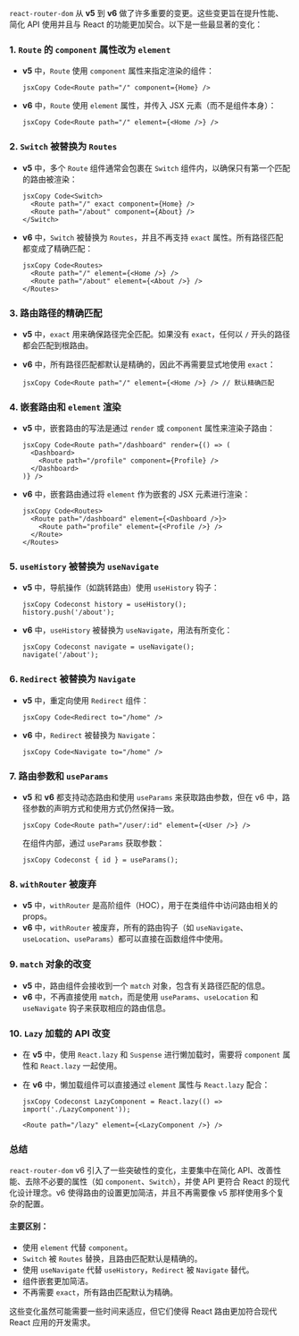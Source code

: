 `react-router-dom` 从 **v5** 到 **v6** 做了许多重要的变更。这些变更旨在提升性能、简化 API 使用并且与 React 的功能更加契合。以下是一些最显著的变化：

### 1. `Route` 的 `component` 属性改为 `element`

- **v5** 中，`Route` 使用 `component` 属性来指定渲染的组件：

  ```
  jsxCopy Code<Route path="/" component={Home} />
  ```

- **v6** 中，`Route` 使用 `element` 属性，并传入 JSX 元素（而不是组件本身）：

  ```
  jsxCopy Code<Route path="/" element={<Home />} />
  ```

### 2. `Switch` 被替换为 `Routes`

- **v5** 中，多个 `Route` 组件通常会包裹在 `Switch` 组件内，以确保只有第一个匹配的路由被渲染：

  ```
  jsxCopy Code<Switch>
    <Route path="/" exact component={Home} />
    <Route path="/about" component={About} />
  </Switch>
  ```

- **v6** 中，`Switch` 被替换为 `Routes`，并且不再支持 `exact` 属性。所有路径匹配都变成了精确匹配：

  ```
  jsxCopy Code<Routes>
    <Route path="/" element={<Home />} />
    <Route path="/about" element={<About />} />
  </Routes>
  ```

### 3. 路由路径的精确匹配

- **v5** 中，`exact` 用来确保路径完全匹配。如果没有 `exact`，任何以 `/` 开头的路径都会匹配到根路由。

- **v6** 中，所有路径匹配都默认是精确的，因此不再需要显式地使用 `exact`：

  ```
  jsxCopy Code<Route path="/" element={<Home />} /> // 默认精确匹配
  ```

### 4. 嵌套路由和 `element` 渲染

- **v5** 中，嵌套路由的写法是通过 `render` 或 `component` 属性来渲染子路由：

  ```
  jsxCopy Code<Route path="/dashboard" render={() => (
    <Dashboard>
      <Route path="/profile" component={Profile} />
    </Dashboard>
  )} />
  ```

- **v6** 中，嵌套路由通过将 `element` 作为嵌套的 JSX 元素进行渲染：

  ```
  jsxCopy Code<Routes>
    <Route path="/dashboard" element={<Dashboard />}>
      <Route path="profile" element={<Profile />} />
    </Route>
  </Routes>
  ```

### 5. `useHistory` 被替换为 `useNavigate`

- **v5** 中，导航操作（如跳转路由）使用 `useHistory` 钩子：

  ```
  jsxCopy Codeconst history = useHistory();
  history.push('/about');
  ```

- **v6** 中，`useHistory` 被替换为 `useNavigate`，用法有所变化：

  ```
  jsxCopy Codeconst navigate = useNavigate();
  navigate('/about');
  ```

### 6. `Redirect` 被替换为 `Navigate`

- **v5** 中，重定向使用 `Redirect` 组件：

  ```
  jsxCopy Code<Redirect to="/home" />
  ```

- **v6** 中，`Redirect` 被替换为 `Navigate`：

  ```
  jsxCopy Code<Navigate to="/home" />
  ```

### 7. 路由参数和 `useParams`

- **v5** 和 **v6** 都支持动态路由和使用 `useParams` 来获取路由参数，但在 v6 中，路径参数的声明方式和使用方式仍然保持一致。

  ```
  jsxCopy Code<Route path="/user/:id" element={<User />} />
  ```

  在组件内部，通过 `useParams` 获取参数：

  ```
  jsxCopy Codeconst { id } = useParams();
  ```

### 8. `withRouter` 被废弃

- **v5** 中，`withRouter` 是高阶组件（HOC），用于在类组件中访问路由相关的 props。
- **v6** 中，`withRouter` 被废弃，所有的路由钩子（如 `useNavigate`、`useLocation`、`useParams`）都可以直接在函数组件中使用。

### 9. `match` 对象的改变

- **v5** 中，路由组件会接收到一个 `match` 对象，包含有关路径匹配的信息。
- **v6** 中，不再直接使用 `match`，而是使用 `useParams`、`useLocation` 和 `useNavigate` 钩子来获取相应的路由信息。

### 10. `Lazy` 加载的 API 改变

- 在 **v5** 中，使用 `React.lazy` 和 `Suspense` 进行懒加载时，需要将 `component` 属性和 `React.lazy` 一起使用。

- 在 **v6** 中，懒加载组件可以直接通过 `element` 属性与 `React.lazy` 配合：

  ```
  jsxCopy Codeconst LazyComponent = React.lazy(() => import('./LazyComponent'));
  
  <Route path="/lazy" element={<LazyComponent />} />
  ```

### 总结

`react-router-dom` v6 引入了一些突破性的变化，主要集中在简化 API、改善性能、去除不必要的属性（如 `component`、`Switch`），并使 API 更符合 React 的现代化设计理念。v6 使得路由的设置更加简洁，并且不再需要像 v5 那样使用多个复杂的配置。

#### 主要区别：

- 使用 `element` 代替 `component`。
- `Switch` 被 `Routes` 替换，且路由匹配默认是精确的。
- 使用 `useNavigate` 代替 `useHistory`，`Redirect` 被 `Navigate` 替代。
- 组件嵌套更加简洁。
- 不再需要 `exact`，所有路由匹配默认为精确。

这些变化虽然可能需要一些时间来适应，但它们使得 React 路由更加符合现代 React 应用的开发需求。